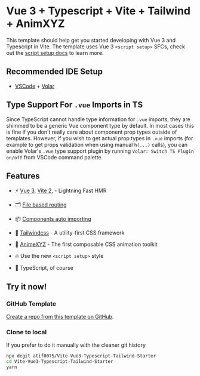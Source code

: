 # Vue 3 + Typescript + Vite + Tailwind + AnimXYZ

This template should help get you started developing with Vue 3 and Typescript in Vite. The template uses Vue 3 `<script setup>` SFCs, check out the [script setup docs](https://v3.vuejs.org/api/sfc-script-setup.html#sfc-script-setup) to learn more.

## Recommended IDE Setup

- [VSCode](https://code.visualstudio.com/) + [Volar](https://marketplace.visualstudio.com/items?itemName=johnsoncodehk.volar)

## Type Support For `.vue` Imports in TS

Since TypeScript cannot handle type information for `.vue` imports, they are shimmed to be a generic Vue component type by default. In most cases this is fine if you don't really care about component prop types outside of templates. However, if you wish to get actual prop types in `.vue` imports (for example to get props validation when using manual `h(...)` calls), you can enable Volar's `.vue` type support plugin by running `Volar: Switch TS Plugin on/off` from VSCode command palette.

## Features

- ⚡️ [Vue 3](https://github.com/vuejs/vue-next), [Vite 2](https://github.com/vitejs/vite), - Lightning Fast HMR

- 🗂 [File based routing](./src/views)

- 📦 [Components auto importing](./src/components)

- 🎨 [Tailwindcss](https://tailwindcss.com) - A utility-first CSS framework
- 🎨 [AnimeXYZ](https://animxyz.com/) - The first composable
  CSS animation toolkit

- 🔥 Use the new `<script setup>` style

- 🦾 TypeScript, of course

## Try it now!

### GitHub Template

[Create a repo from this template on GitHub](https://github.com/atif0075/Vite-Vue3-Typescript-Tailwind-Starter.git/generate).

### Clone to local

If you prefer to do it manually with the cleaner git history

```bash
npx degit atif0075/Vite-Vue3-Typescript-Tailwind-Starter
cd Vite-Vue3-Typescript-Tailwind-Starter
yarn
```
